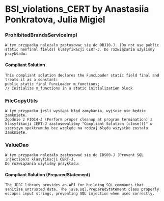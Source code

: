 # BSI_violations_CERT by Anastasiia Ponkratova, Julia Migiel


### ProhibitedBrandsServiceImpl
    W tym przypadku należalo zastosowac się do OBJ10-J. (Do not use public static nonfinal fields) klasyfikacji CERT-J. Do rozwiązania użyliśmy przykładu:
    
#### Compliant Solution

    This compliant solution declares the FuncLoader static field final and treats it as a constant:
    public static final FuncLoader m_functions;
    // Initialize m_functions in a static initialization block


### FileCopyUtils
    W tym przypadku jeśli wystąpi błąd zamykania, wyjście nie będzie zamknięte.
    Zgodnie z FIO14-J (Perform proper cleanup at program termination) z klasyfikacji CERT-J zastosowaliśmy "Compliant Solution (close())" w szerszym spektrum by bez względu na rodzaj błędu wszystko zostało zamknięte.

### ValueDao
    W tym przypadku należało zastosować się do IDS00-J (Prevent SQL injection)z klasyfikacji CERT-J.
    Do rozwiązania użyliśmy przykładu:

#### Compliant Solution (PreparedStatement)

    The JDBC library provides an API for building SQL commands that sanitize untrusted data. The java.sql.PreparedStatement class properly escapes input strings, preventing SQL injection when used correctly. 
